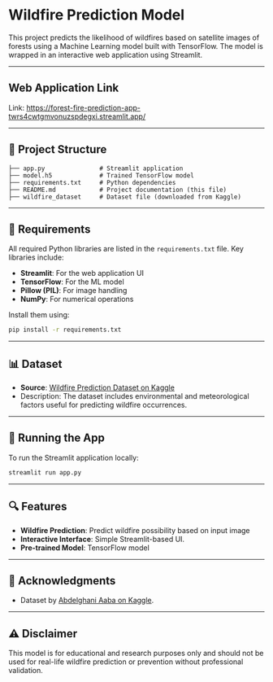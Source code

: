 # Wildfire Prediction Model

This project predicts the likelihood of wildfires based on satellite images of forests using a Machine Learning model built with TensorFlow. The model is wrapped in an interactive web application using Streamlit.

---
## Web Application Link
 Link: https://forest-fire-prediction-app-twrs4cwtgmvonuzspdegxi.streamlit.app/

---

## 📂 Project Structure

```
├── app.py               # Streamlit application
├── model.h5             # Trained TensorFlow model
├── requirements.txt     # Python dependencies
├── README.md            # Project documentation (this file)
├── wildfire_dataset     # Dataset file (downloaded from Kaggle)
```

---

## 🧰 Requirements

All required Python libraries are listed in the `requirements.txt` file. Key libraries include:

- **Streamlit**: For the web application UI
- **TensorFlow**: For the ML model
- **Pillow (PIL)**: For image handling
- **NumPy**: For numerical operations

Install them using:

```bash
pip install -r requirements.txt
```

---

## 📊 Dataset

- **Source**: [Wildfire Prediction Dataset on Kaggle](https://www.kaggle.com/datasets/abdelghaniaaba/wildfire-prediction-dataset?resource=download)
- Description: The dataset includes environmental and meteorological factors useful for predicting wildfire occurrences.

---

## 🚀 Running the App

To run the Streamlit application locally:

```bash
streamlit run app.py
```

---

## 🔍 Features

- **Wildfire Prediction**: Predict wildfire possibility based on input image
- **Interactive Interface**: Simple Streamlit-based UI.
- **Pre-trained Model**: TensorFlow model 

---


## 🙌 Acknowledgments

- Dataset by [Abdelghani Aaba on Kaggle](https://www.kaggle.com/datasets/abdelghaniaaba/wildfire-prediction-dataset).

---

## ⚠️ Disclaimer

This model is for educational and research purposes only and should not be used for real-life wildfire prediction or prevention without professional validation.

